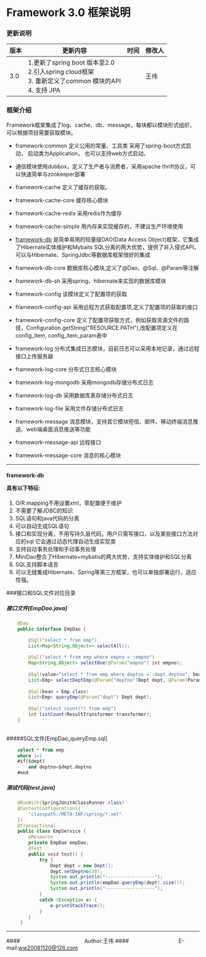 Framework 3.0 框架说明
=======

### 更新说明
版本|更新内容| 时间|修改人
--- | --- | --- | ---
3.0 | 1.更新了spring boot 版本至2.0 <br> 2.引入spring cloud框架 <br> 3. 重新定义了common 模块的API <br> 4. 支持 JPA  |  | 王伟

### 框架介绍

Framework框架集成了log、cache、db、message，每块都以模块形式组织，可以根据项目需要获取模块。

+ framework-common 定义公用的常量、工具类 采用了spring-boot方式启动， 启动类为Application， 也可以支持web方式启动。
 
+ 通信模块使用dubbox，定义了生产者与消费者，采用apache thrift协议，可以快速简单与zookeeper部署

+ framework-cache 定义了缓存的获取。  
+ framework-cache-core 缓存核心模块
+ framework-cache-redis 采用redis作为缓存
+ framework-cache-simple 用内存来实现缓存的，不建议生产环境使用

+ [framework-db](#framework-db) 是简单易用的轻量级DAO(Data Access Object)框架，它集成了Hibernate实体维护和Mybaits SQL分离的两大优势，提供了非入侵式API，可以与Hibernate、SpringJdbc等数据库框架很好的集成 
+ framework-db-core 数据库核心模块,定义了@Dao、@Sql、@Param等注解
+ framework-db-sh 采用spring、hibernate来实现的数据库模块

+ framework-config 该模块定义了配置项的获取
+ framework-config-api 采用远程方式获取配置项,定义了配置项的获取的接口
+ framework-config-core 定义了配置项获取方式，例如获取资源文件的路径，Configuration.getString("RESOURCE.PATH"),改配置项定义在config_item, config_item_param表中

+ framework-log 分布式集成日志模块，目前日志可以采用本地记录，通过远程接口上传服务器
+ framework-log-core 分布式日志核心模块
+ framework-log-mongodb 采用mongodb存储分布式日志
+ framework-log-db 采用数据库表存储分布式日志
+ framework-log-file 采用文件存储分布式日志

+ framework-message 消息模块，支持其它模块短信、邮件、移动终端消息推送、web端桌面消息推送等功能
+ framework-message-api 远程接口
+ framework-message-core 消息的核心模块

-------
#### <p id="framework-db">framework-db</p>具有以下特征:

1. O/R mapping不用设置xml，零配置便于维护  
2. 不需要了解JDBC的知识  
3. SQL语句和java代码的分离  
4. 可以自动生成SQL语句  
5. 接口和实现分离，不用写持久层代码，用户只需写接口，以及某些接口方法对应的sql 它会通过动态代理自动生成实现类  
6. 支持自动事务处理和手动事务处理  
7. MiniDao整合了Hibernate+mybatis的两大优势，支持实体维护和SQL分离  
8. SQL支持脚本语言  
9. 可以无缝集成Hibernate、Spring等第三方框架，也可以单独部署运行，适应性强。  

 
###接口和SQL文件对应目录 
 
##### 接口文件[EmpDao.java]

``` java
    @Dao
	public interface EmpDao {

	    @Sql("select * from emp")
	    List<Map<String,Object>> selectAll();
	    
	    @Sql("select * from emp where empno = :empno")
	    Map<String,Object> selectOne(@Param("empno") int empno);
	    
	    @Sql(value="select * from emp where deptno = :dept.deptno", bean=Emp.class)
	    List<Emp> selectDeptEmp(@Param("deptno")Dept dept, @Param(Param.pageIndex)int pageIndex,@Param(Param.pageSize)int pageSize);
	    
	    @Sql(bean = Emp.class)
	    List<Emp> queryEmp(@Param("dept") Dept dept);
	    
	    @Sql("select count(*) from emp")
	    int listCount(ResultTransformer transformer);
	}
	
```

#####SQL文件[EmpDao_queryEmp.sql] 
``` sql 
	select * from emp 
	where 1=1 
	#if($dept) 
		and deptno=$dept.deptno 
	#end
```

##### 测试代码[test.java]
``` java
	@RunWith(SpringJUnit4ClassRunner.class)
	@ContextConfiguration({
	    "classpath:/META-INF/spring/*.xml"
	})
	@Transactional
	public class EmpService {
	    @Resource
	    private EmpDao empDao;
	    @Test
	    public void test() {
	        try {
	            Dept dept = new Dept();
	            dept.setDeptno(30);
	            System.out.println("------------------");
	            System.out.println(empDao.queryEmp(dept).size());
	            System.out.println("------------------");
	        }
	        catch (Exception e) {
	            e.printStackTrace();
	        }
	    }
	 }
```

---
####　　　　　　　　　　　　Author:王伟
####　　　　　　　　　 E-mail:[ww20081120@126.com](mail://ww20081120@126.com)

